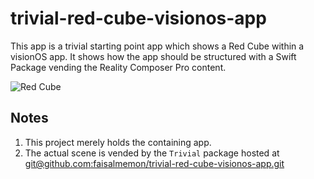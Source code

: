 # trivial-red-cube-visionos-app

This app is a trivial starting point app which shows a Red Cube within a visionOS app.
It shows how the app should be structured with a Swift Package vending the Reality Composer Pro content.

![Red Cube](./red-cube-vision-os.png)

## Notes

1. This project merely holds the containing app.
2. The actual scene is vended by the `Trivial` package hosted at [git@github.com:faisalmemon/trivial-red-cube-visionos-app.git](https://github.com/faisalmemon/trivial-rcp-red-cube/tree/main)
